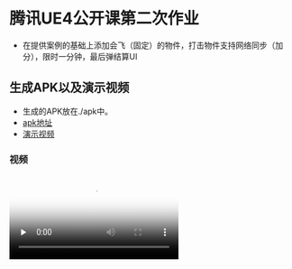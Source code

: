 # 腾讯UE4公开课第二次作业
- 在提供案例的基础上添加会飞（固定）的物件，打击物件支持网络同步（加分），限时一分钟，最后弹结算UI


## 生成APK以及演示视频
- 生成的APK放在./apk中。
- [apk地址](Netshoot-armv7.apk)
- [演示视频](视频.mp4)

### 视频
<video id="video" controls="" preload="none" poster="封面">
      <source id="mp4" src="视频.mp4" type="video/mp4">
</videos>

